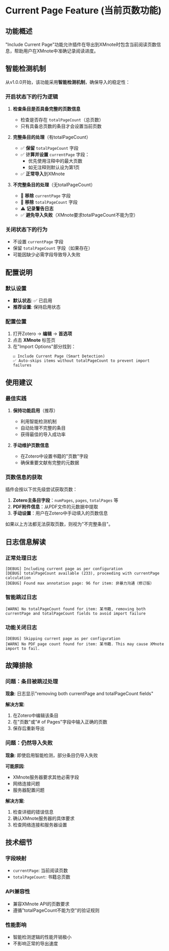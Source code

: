 # Current Page Feature (当前页数功能)

## 功能概述

"Include Current Page"功能允许插件在导出到XMnote时包含当前阅读页数信息，帮助用户在XMnote中准确记录阅读进度。

## 智能检测机制

从v1.0.0开始，该功能采用**智能检测机制**，确保导入的稳定性：

### 开启状态下的行为逻辑

1. **检查条目是否具备完整的页数信息**
   - 检查是否存在 `totalPageCount`（总页数）
   - 只有具备总页数的条目才会设置当前页数

2. **完整条目的处理**（有totalPageCount）
   - ✅ **保留** `totalPageCount` 字段
   - ✅ **计算并设置** `currentPage` 字段：
     - 优先使用注释中的最大页数
     - 如无注释则默认设为第1页
   - ✅ **正常导入**到XMnote

3. **不完整条目的处理**（无totalPageCount）
   - 🚫 **移除** `currentPage` 字段
   - 🚫 **移除** `totalPageCount` 字段
   - ⚠️ **记录警告日志**
   - ✅ **避免导入失败**（XMnote要求totalPageCount不能为空）

### 关闭状态下的行为

- 不设置 `currentPage` 字段
- 保留 `totalPageCount` 字段（如果存在）
- 可能因缺少必需字段导致导入失败

## 配置说明

### 默认设置

- **默认状态**: ✅ 已启用
- **推荐设置**: 保持启用状态

### 配置位置

1. 打开Zotero → **编辑** → **首选项**
2. 点击 **XMnote** 标签页
3. 在"Import Options"部分找到：
   ```
   ☑️ Include Current Page (Smart Detection)
   ✅ Auto-skips items without totalPageCount to prevent import failures
   ```

## 使用建议

### 最佳实践

1. **保持功能启用**（推荐）
   - 利用智能检测机制
   - 自动处理不完整的条目
   - 获得最佳的导入成功率

2. **手动维护页数信息**
   - 在Zotero中设置书籍的"页数"字段
   - 确保重要文献有完整的元数据

### 页数信息的获取

插件会按以下优先级尝试获取页数：

1. **Zotero主条目字段**：`numPages`, `pages`, `totalPages` 等
2. **PDF附件信息**：从PDF文件的元数据中提取
3. **手动设置**：用户在Zotero中手动填入的页数信息

如果以上方法都无法获取页数，则视为"不完整条目"。

## 日志信息解读

### 正常处理日志

```
[DEBUG] Including current page as per configuration
[DEBUG] totalPageCount available (233), proceeding with currentPage calculation
[DEBUG] Found max annotation page: 96 for item: 非暴力沟通（修订版）
```

### 智能跳过日志

```
[WARN] No totalPageCount found for item: 某书籍, removing both currentPage and totalPageCount fields to avoid import failure
```

### 功能关闭日志

```
[DEBUG] Skipping current page as per configuration
[WARN] No PDF page count found for item: 某书籍. This may cause XMnote import to fail.
```

## 故障排除

### 问题：条目被跳过处理

**现象**: 日志显示"removing both currentPage and totalPageCount fields"

**解决方案**:

1. 在Zotero中编辑该条目
2. 在"页数"或"# of Pages"字段中输入正确的页数
3. 保存后重新导出

### 问题：仍然导入失败

**现象**: 即使启用智能检测，部分条目仍导入失败

**可能原因**:

- XMnote服务器要求其他必需字段
- 网络连接问题
- 服务器配置问题

**解决方案**:

1. 检查详细的错误信息
2. 确认XMnote服务器的具体要求
3. 检查网络连接和服务器设置

## 技术细节

### 字段映射

- `currentPage`: 当前阅读页数
- `totalPageCount`: 书籍总页数

### API兼容性

- 兼容XMnote API的页数要求
- 遵循"totalPageCount不能为空"的验证规则

### 性能影响

- 智能检测逻辑的性能开销极小
- 不影响正常的导出速度
